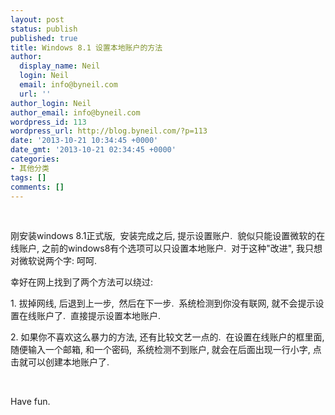 ```yaml
---
layout: post
status: publish
published: true
title: Windows 8.1 设置本地账户的方法
author:
  display_name: Neil
  login: Neil
  email: info@byneil.com
  url: ''
author_login: Neil
author_email: info@byneil.com
wordpress_id: 113
wordpress_url: http://blog.byneil.com/?p=113
date: '2013-10-21 10:34:45 +0000'
date_gmt: '2013-10-21 02:34:45 +0000'
categories:
- 其他分类
tags: []
comments: []
---
```

<p>&nbsp;</p>
<p>刚安装windows 8.1正式版, &nbsp;安装完成之后, 提示设置账户. &nbsp;貌似只能设置微软的在线账户, 之前的windows8有个选项可以只设置本地账户. &nbsp;对于这种"改进", 我只想对微软说两个字: 呵呵.</p>
<p>幸好在网上找到了两个方法可以绕过:</p>
<p>1. 拔掉网线, 后退到上一步, &nbsp;然后在下一步. &nbsp;系统检测到你没有联网, 就不会提示设置在线账户了. &nbsp;直接提示设置本地账户.</p>
<p>2. 如果你不喜欢这么暴力的方法, 还有比较文艺一点的. &nbsp;在设置在线账户的框里面, 随便输入一个邮箱, 和一个密码, &nbsp;系统检测不到账户, 就会在后面出现一行小字, 点击就可以创建本地账户了.</p>
<p>&nbsp;</p>
<p>Have fun.</p>
<p>&nbsp;</p>
<p>&nbsp;</p>
<p>&nbsp;</p>
